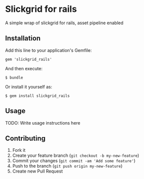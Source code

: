 # Slickgrid for rails

A simple wrap of slickgrid for rails, asset pipeline enabled

## Installation

Add this line to your application's Gemfile:

    gem 'slickgrid_rails'

And then execute:

    $ bundle

Or install it yourself as:

    $ gem install slickgrid_rails

## Usage

TODO: Write usage instructions here

## Contributing

1. Fork it
2. Create your feature branch (`git checkout -b my-new-feature`)
3. Commit your changes (`git commit -am 'Add some feature'`)
4. Push to the branch (`git push origin my-new-feature`)
5. Create new Pull Request
